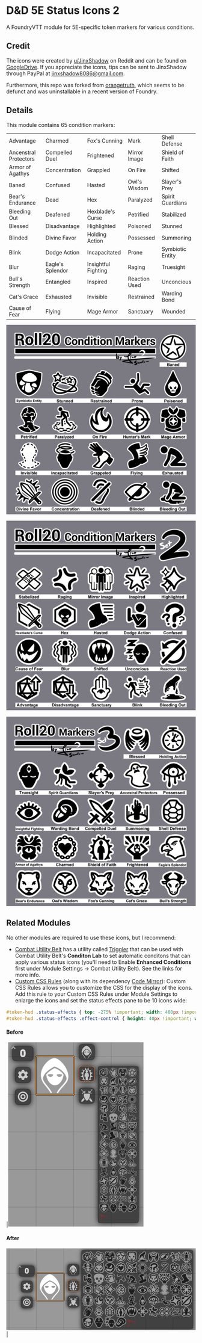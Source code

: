# D&D 5E Status Icons 2

A FoundryVTT module for 5E-specific token markers for various conditions.

## Credit

The icons were created by [u/JinxShadow](https://www.reddit.com/user/JinxShadow/) on Reddit and can be found on [GoogleDrive](https://drive.google.com/drive/folders/1p8PTqBHkgSrKVqqOyI2_kFcPmbgLcX72). If you appreciate the icons, tips can be sent to JinxShadow through PayPal at jinxshadow8086@gmail.com.

Furthermore, this repo was forked from [orangetruth](https://github.com/orangetruth/dnd5e-status-icons), which seems to be defunct and was uninstallable in a recent version of Foundry.

## Details

This module contains 65 condition markers:

||||||
|----------|----------|----------|----------|----------|
|Advantage|Charmed|Fox's Cunning|Mark|Shell Defense|
|Ancenstral Protectors|Compelled Duel|Frightened|Mirror Image|Shield of Faith|
|Armor of Agathys|Concentration|Grappled|On Fire|Shifted|
|Baned|Confused|Hasted|Owl's Wisdom|Slayer's Prey|
|Bear's Endurance|Dead|Hex|Paralyzed|Spirit Guardians|
|Bleeding Out|Deafened|Hexblade's Curse|Petrified|Stabilized|
|Blessed|Disadvantage|Highlighted|Poisoned|Stunned|
|Blinded|Divine Favor|Holding Action|Possessed|Summoning|
|Blink|Dodge Action|Incapacitated|Prone|Symbiotic Entity|
|Blur|Eagle's Splendor|Insightful Fighting|Raging|Truesight|
|Bull's Strength|Entangled|Inspired|Reaction Used|Unconcious|
|Cat's Grace|Exhausted|Invisible|Restrained|Warding Bond|
|Cause of Fear|Flying|Mage Armor|Sanctuary|Wounded|


![icon set #1, 20 images](https://github.com/BradleyStaples/dnd5e-status-icons-2/raw/main/img/icon-set-1.jpg)

![icon set #2, 20 images](https://github.com/BradleyStaples/dnd5e-status-icons-2/raw/main/img/icon-set-2.png)

![icon set #3, 22 images](https://github.com/BradleyStaples/dnd5e-status-icons-2/raw/main/img/icon-set-3.png)

## Related Modules

No other modules are required to use these icons, but I recommend:

* [Combat Utility Belt](https://foundryvtt.com/packages/combat-utility-belt) has a utility called [Triggler](https://github.com/death-save/combat-utility-belt/wiki/triggler) that can be used with Combat Utility Belt's **Conditon Lab** to set automatic conditons that can apply various status icons (you'll need to Enable **Enhanced Conditions** first under Module Settings -> Combat Utility Belt). See the links for more info.
* [Custom CSS Rules](https://foundryvtt.com/packages/custom-css) (along with its dependency [Code Mirror](https://foundryvtt.com/packages/_CodeMirror)): Custom CSS Rules allows you to customize the CSS for the display of the icons. Add this rule to your Custom CSS Rules under Module Settings to enlarge the icons and set the status effects pane to be 10 icons wide:

```css
#token-hud .status-effects { top: -275% !important; width: 400px !important; grid-template-columns: 40px 40px 40px 40px 40px 40px 40px 40px 40px 40px !important; }
#token-hud .status-effects .effect-control { height: 40px !important; width: 40px !important; }
```

#### Before
|![icons arranged by default](https://github.com/BradleyStaples/dnd5e-status-icons-2/raw/main/img/css-icons-before.png)

#### After

![enlarged icons in a wider grid](https://github.com/BradleyStaples/dnd5e-status-icons-2/raw/main/img/css-icons-after.png)|
